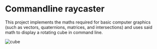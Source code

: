 # Commandline raycaster

This project implements the maths required for basic computer graphics (such as vectors, quaternions, matrices, and intersections) and uses said math to display a rotating cube in command line.
  
![cube](https://github.com/umbc1ok/mgk/assets/93491524/cddf35db-5461-47af-9c4d-991049bea7d9)
